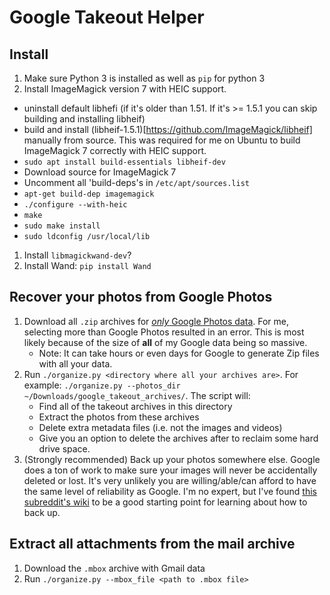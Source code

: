 # Google Takeout Helper

## Install
1. Make sure Python 3 is installed as well as `pip` for python 3
1. Install ImageMagick version 7 with HEIC support.
  * uninstall default libhefi (if it's older than 1.51.  If it's >= 1.5.1 you can skip building and installing libheif)
  * build and install (libheif-1.5.1)[https://github.com/ImageMagick/libheif] manually from source. This was required for
    me on Ubuntu to build ImageMagick 7 correctly with HEIC support.
  * `sudo apt install build-essentials libheif-dev`
  * Download source for ImageMagick 7
  * Uncomment all 'build-deps's in `/etc/apt/sources.list`
  * `apt-get build-dep imagemagick`
  * `./configure --with-heic`
  * `make`
  * `sudo make install`
  * `sudo ldconfig /usr/local/lib`
1. Install `libmagickwand-dev`?
1. Install Wand: `pip install Wand`

## Recover your photos from Google Photos

1. Download all `.zip` archives for
   [*only* Google Photos data](https://takeout.google.com/settings/takeout).
   For me, selecting more than Google Photos resulted in an error. This is most
   likely because of the size of **all** of my Google data being so massive.
    *  Note: It can take hours or even days for Google to generate Zip files with
       all your data.
1. Run `./organize.py <directory where all your archives are>`.  For example:
   `./organize.py --photos_dir ~/Downloads/google_takeout_archives/`.  The
   script will:
    *  Find all of the takeout archives in this directory
    *  Extract the photos from these archives
    *  Delete extra metadata files (i.e. not the images and videos)
    *  Give you an option to delete the archives after to reclaim some hard
       drive space.
1. (Strongly recommended) Back up your photos somewhere else.  Google does a ton
   of work to make sure your images will never be accidentally deleted or lost.
   It's very unlikely you are willing/able/can afford to have the same
   level of reliability as Google.  I'm no expert, but I've found [this subreddit's
   wiki](https://www.reddit.com/r/DataHoarder/wiki/backups) to be a good
   starting point for learning about how to back up.

## Extract all attachments from the mail archive

1.  Download the `.mbox` archive with Gmail data
2.  Run `./organize.py --mbox_file <path to .mbox file>`

